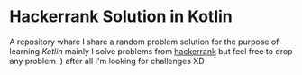 # Hackerrank Solution in Kotlin
A repository whare I share a random problem solution for the purpose of learning *Kotlin*
mainly I solve problems from [hackerrank](https://www.hackerrank.com/domains/algorithms?filters%5Bstatus%5D%5B%5D=unsolved&badge_type=problem-solving) but feel free to drop any problem :)
after all I'm looking for challenges XD
